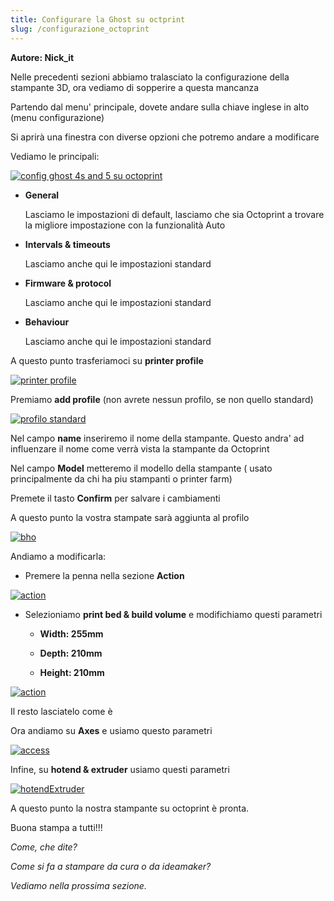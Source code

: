 ```yaml
---
title: Configurare la Ghost su octprint
slug: /configurazione_octoprint
---
```


**Autore: Nick_it**

Nelle precedenti sezioni abbiamo tralasciato la configurazione della stampante 3D, ora vediamo di sopperire a questa mancanza

Partendo dal menu' principale, dovete andare sulla chiave inglese in alto (menu configurazione)

Si aprirà una finestra con diverse opzioni che potremo andare a modificare

Vediamo le principali:

[ ![config ghost 4s and 5 su octoprint](/img/config1.jpg) ](/img/config1.jpg)

* **General**

  Lasciamo le impostazioni di default, lasciamo che sia Octoprint a trovare la migliore impostazione con la funzionalità Auto

* **Intervals & timeouts**

  Lasciamo anche qui le impostazioni standard
  
* **Firmware & protocol**

  Lasciamo anche qui le impostazioni standard
  
* **Behaviour**

  Lasciamo anche qui le impostazioni standard

A questo punto trasferiamoci su **printer profile**

[ ![printer profile](/img/config2.jpg) ](/img/config2.jpg)

Premiamo **add profile** (non avrete nessun profilo, se non quello standard)

[ ![profilo standard](/img/config3.jpg) ](/img/config3.jpg)


Nel campo **name** inseriremo il nome della stampante. Questo andra' ad influenzare il nome come verrà vista la stampante da Octoprint

Nel campo **Model** metteremo il modello della stampante ( usato principalmente da chi ha piu stampanti o printer farm)

Premete il tasto **Confirm** per salvare i cambiamenti

A questo punto la vostra stampate sarà aggiunta al profilo

[ ![bho](/img/config4.jpg) ](/img/config4.jpg)

Andiamo a modificarla:

* Premere la penna nella sezione **Action**

[ ![action](/img/config5.jpg) ](/img/config5.jpg)


* Selezioniamo **print bed & build volume** e modifichiamo questi parametri
    * **Width: 255mm**

    * **Depth: 210mm**

    * **Height: 210mm**

[ ![action](/img/config6.jpg) ](/img/config6.jpg)


Il resto lasciatelo come è

Ora andiamo su **Axes** e usiamo questo parametri

[ ![access](/img/config7.jpg) ](/img/config7.jpg)


Infine, su **hotend & extruder** usiamo questi parametri

[ ![hotendExtruder](/img/config8.jpg) ](/img/config8.jpg)

A questo punto la nostra stampante su octoprint è pronta.

Buona stampa a tutti!!!



*Come, che dite?* 

*Come si fa a stampare da cura o da ideamaker?*

*Vediamo nella prossima sezione.*
